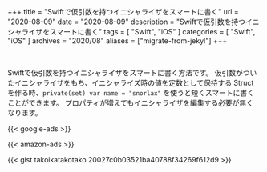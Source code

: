 +++
title =  "Swiftで仮引数を持つイニシャライザをスマートに書く"
url = "2020-08-09"
date = "2020-08-09"
description = "Swiftで仮引数を持つイニシャライザをスマートに書く"
tags = [
  "Swift",
  "iOS"
]
categories = [
  "Swift",
  "iOS"
]
archives = "2020/08"
aliases = ["migrate-from-jekyl"]
+++

<br>

Swiftで仮引数を持つイニシャライザをスマートに書く方法です。
仮引数がついたイニシャライザをもち、イニシャライズ時の値を定数として保持する Struct を作る時、<code>private(set) var name = "snorlax"</code> を使うと短くスマートに書くことができます。
プロパティが増えてもイニシャライザを編集する必要が無くなります。

<!-- Google Ads -->
{{< google-ads >}}

<!-- Amazon Ads -->
{{< amazon-ads >}}

{{< gist takoikatakotako 20027c0b03521ba40788f34269f612d9 >}}
